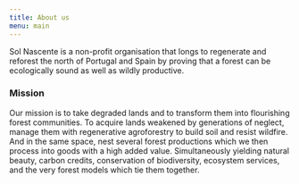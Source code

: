 ```yaml
---
title: About us
menu: main
---
```


Sol Nascente is a non-profit organisation that longs to regenerate and reforest the north of Portugal and Spain by proving that a forest can be ecologically sound as well as wildly productive.

### Mission
Our mission is to take degraded lands and to transform them into flourishing forest communities. To acquire lands weakened by generations of neglect, manage them with regenerative agroforestry to build soil and resist wildfire. And in the same space, nest several forest productions which we then process into goods with a high added value. Simultaneously yielding natural beauty, carbon credits, conservation of biodiversity, ecosystem services, and the very forest models which tie them together.
